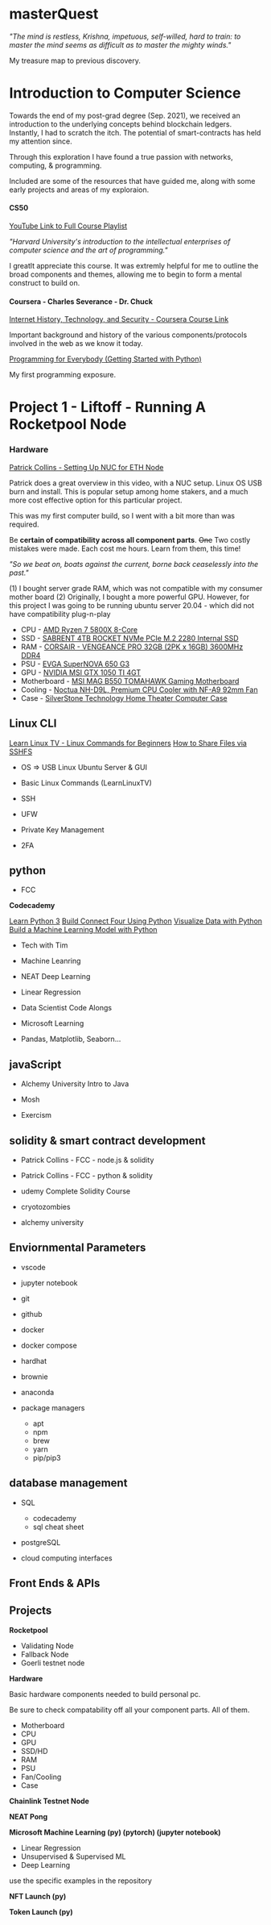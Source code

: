 # masterQuest

_"The mind is restless, Krishna, impetuous, self-willed, hard to train: to master the mind seems as difficult as to master the mighty winds."_

My treasure map to previous discovery.

# Introduction to Computer Science

Towards the end of my post-grad degree (Sep. 2021), we received an introduction to the underlying concepts behind blockchain ledgers. Instantly, I had to scratch the itch. The potential of smart-contracts has held my attention since.

Through this exploration I have found a true passion with networks, computing, & programming.

Included are some of the resources that have guided me, along with some early projects and areas of my exploraion.

#### CS50

[YouTube Link to Full Course Playlist](https://www.youtube.com/playlist?list=PLhQjrBD2T382_R182iC2gNZI9HzWFMC_8)

_"Harvard University's introduction to the intellectual enterprises of computer science and the art of programming."_

I greatlt appreciate this course. It was extremly helpful for me to outline the broad components and themes, allowing me to begin to form a mental construct to build on.

#### Coursera - Charles Severance - Dr. Chuck

[Internet History, Technology, and Security - Coursera Course Link](https://www.coursera.org/learn/internet-history#syllabus)

Important background and history of the various components/protocols involved in the web as we know it today.

[Programming for Everybody (Getting Started with Python)](https://www.coursera.org/learn/python/home/welcome)

My first programming exposure.

# Project 1 - Liftoff - Running A Rocketpool Node

### Hardware

[Patrick Collins - Setting Up NUC for ETH Node](https://www.youtube.com/watch?v=ZDADwYwzPAo&t=18s)

Patrick does a great overview in this video, with a NUC setup. Linux OS USB burn and install. This is popular setup among home stakers, and a much more cost effective option for this particular project.

This was my first computer build, so I went with a bit more than was required.

Be **certain of compatibility across all component parts**. ~~One~~ Two costly mistakes were made. Each cost me hours. Learn from them, this time!

_"So we beat on, boats against the current, borne back ceaselessly into the past."_

(1) I bought server grade RAM, which was not compatible with my consumer mother board
(2) Originally, I bought a more powerful GPU. However, for this project I was going to be running ubuntu server 20.04 - which did not have compatibility plug-n-play

- CPU - [AMD Ryzen 7 5800X 8-Core](https://www.amazon.com/gp/product/B0815XFSGK/ref=ppx_yo_dt_b_search_asin_title?ie=UTF8&psc=1)
- SSD - [SABRENT 4TB ROCKET NVMe PCIe M.2 2280 Internal SSD](https://www.newegg.com/sabrent-rocket-nvme-4tb/p/0D9-001Y-00013?Item=9SIAME8ANV9790)
- RAM - [CORSAIR - VENGEANCE PRO 32GB (2PK x 16GB) 3600MHz DDR4](https://www.bestbuy.com/site/corsair-vengeance-pro-32gb-2pk-x-16gb-3600mhz-ddr4-c18-dimm-desktop-memory-with-rgb-lighting/6449223.p?skuId=6449223)
- PSU - [EVGA SuperNOVA 650 G3](https://www.newegg.com/evga-supernova-g3-series-220-g3-0650-y1-650w/p/N82E16817438094?Item=9SIA24G5326150)
- GPU - [NVIDIA MSI GTX 1050 TI 4GT](https://www.amazon.com/gp/product/B01N2W8MJ9/ref=ppx_yo_dt_b_search_asin_title?ie=UTF8&psc=1)
- Motherboard - [MSI MAG B550 TOMAHAWK Gaming Motherboard](https://www.amazon.com/gp/product/B089CWDHFZ/ref=ppx_yo_dt_b_search_asin_title?ie=UTF8&psc=1)
- Cooling - [Noctua NH-D9L, Premium CPU Cooler with NF-A9 92mm Fan](https://www.amazon.com/gp/product/B00QCEWTAW/ref=ppx_yo_dt_b_search_asin_title?ie=UTF8&psc=1)
- Case - [SilverStone Technology Home Theater Computer Case](https://www.amazon.com/dp/B007X8TQW0)

## Linux CLI

[Learn Linux TV - Linux Commands for Beginners](https://www.youtube.com/playlist?list=PLT98CRl2KxKHaKA9-4_I38sLzK134p4GJ)
[How to Share Files via SSHFS](https://www.youtube.com/watch?v=SY2AAQlnk2E&ab_channel=LearnLinuxTV)

- OS => USB Linux Ubuntu Server & GUI

- Basic Linux Commands (LearnLinuxTV)

- SSH

- UFW

- Private Key Management

- 2FA

## python

- FCC

**Codecademy**

[Learn Python 3](https://www.codecademy.com/learn/learn-python-3)
[Build Connect Four Using Python](https://www.codecademy.com/learn/connect-four)
[Visualize Data with Python](https://www.codecademy.com/learn/paths/visualize-data-with-python)
[Build a Machine Learning Model with Python](https://www.codecademy.com/learn/paths/machine-learning)

- Tech with Tim

- Machine Leanring

- NEAT Deep Learning

- Linear Regression

- Data Scientist Code Alongs

- Microsoft Learning

- Pandas, Matplotlib, Seaborn...

## javaScript

- Alchemy University Intro to Java

- Mosh

- Exercism

## solidity & smart contract development

- Patrick Collins - FCC - node.js & solidity

- Patrick Collins - FCC - python & solidity

- udemy Complete Solidity Course

- cryotozombies

- alchemy university

## Enviornmental Parameters

- vscode

- jupyter notebook

- git

- github

- docker

- docker compose

- hardhat

- brownie

- anaconda

- package managers
  - apt
  - npm
  - brew
  - yarn
  - pip/pip3

## database management

- SQL

  - codecademy
  - sql cheat sheet

- postgreSQL

- cloud computing interfaces

## Front Ends & APIs

## Projects

**Rocketpool**

- Validating Node
- Fallback Node
- Goerli testnet node

**Hardware**

Basic hardware components needed to build personal pc.

Be sure to check compatability off all your component parts. All of them.

- Motherboard
- CPU
- GPU
- SSD/HD
- RAM
- PSU
- Fan/Cooling
- Case

**Chainlink Testnet Node**

**NEAT Pong**

**Microsoft Machine Learning (py) (pytorch) (jupyter notebook)**

- Linear Regression
- Unsupervised & Supervised ML
- Deep Learning

use the specific examples in the repository

**NFT Launch (py)**

**Token Launch (py)**
